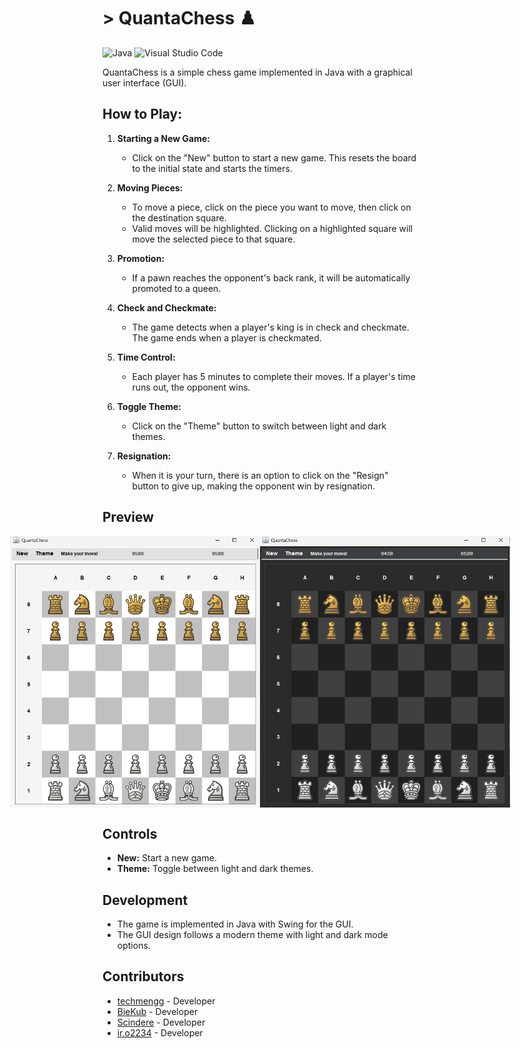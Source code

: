 


# > QuantaChess ♟️

![Java](https://img.shields.io/badge/java-%23ED8B00.svg?style=for-the-badge&logo=openjdk&logoColor=white)
![Visual Studio Code](https://img.shields.io/badge/Visual%20Studio%20Code-0078d7.svg?style=for-the-badge&logo=visual-studio-code&logoColor=white)


QuantaChess is a simple chess game implemented in Java with a graphical user interface (GUI).

## How to Play:

1. **Starting a New Game:**
   - Click on the "New" button to start a new game. This resets the board to the initial state and starts the timers.

2. **Moving Pieces:**
   - To move a piece, click on the piece you want to move, then click on the destination square.
   - Valid moves will be highlighted. Clicking on a highlighted square will move the selected piece to that square.

3. **Promotion:**
   - If a pawn reaches the opponent's back rank, it will be automatically promoted to a queen.

4. **Check and Checkmate:**
   - The game detects when a player's king is in check and checkmate. The game ends when a player is checkmated.

5. **Time Control:**
   - Each player has 5 minutes to complete their moves. If a player's time runs out, the opponent wins.

6. **Toggle Theme:**
   - Click on the "Theme" button to switch between light and dark themes.

6. **Resignation:**
   - When it is your turn, there is an option to click on the "Resign" button to give up, making the opponent win by resignation.

  
## Preview

<div style="display: flex; justify-content: center;">
  <img src="assets/chesswhite.png" alt="Screenshot 1" width="400"/>
  <img src="assets/chessblack.png" alt="Screenshot 2" width="400"/>
</div>



## Controls

- **New:** Start a new game.
- **Theme:** Toggle between light and dark themes.

## Development

- The game is implemented in Java with Swing for the GUI.
- The GUI design follows a modern theme with light and dark mode options.

## Contributors

- [techmengg](https://github.com/techmengg) - Developer
- [BieKub](https://github.com/BieKub) - Developer
- [Scindere](https://github.com/Scindere) - Developer
- [ir.o2234](https://github.com/IreOluwa2236) - Developer

